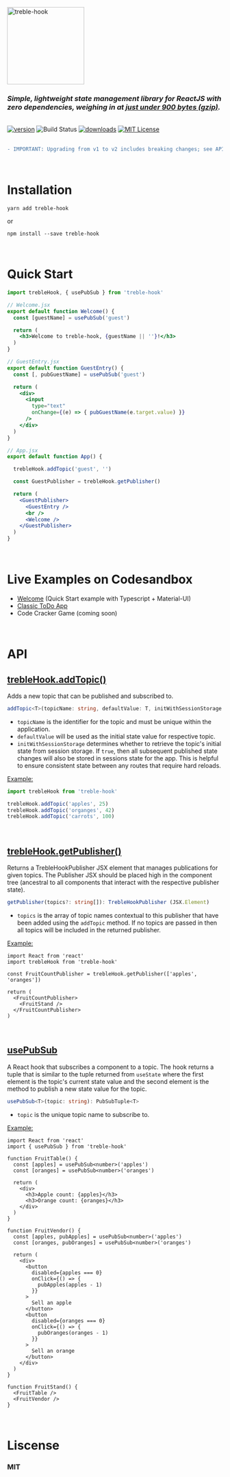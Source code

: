 
<div>
  <img height="180" alt='treble-hook' src='https://raw.githubusercontent.com/rollercodester/treble-hook/master/doc-assets/treble-hook-3.png'/>
    <h3>
    <i>Simple, lightweight state management library for ReactJS with zero dependencies, weighing in at <a href="https://bundlephobia.com/result?p=treble-hook@latest">just under 900 bytes (gzip)</a>.</i>
  </h3>
  <br />
  <div style="float:left;">
    <a href="https://www.npmjs.com/package/treble-hook" rel="nofollow"><img src="https://img.shields.io/npm/v/treble-hook.svg?style=flat" alt="version"></a>
    <img src="https://img.shields.io/travis/rollercodester/treble-hook.svg?branch=master&style=flat" alt="Build Status">
    <a href="http://www.npmtrends.com/treble-hook" rel="nofollow"><img src="https://img.shields.io/npm/dm/treble-hook.svg?style=flat" alt="downloads"></a>
    <a href="https://github.com/rollercodester/treble-hook/blob/master/LICENSE" rel="nofollow"><img src="https://img.shields.io/npm/l/treble-hook.svg?style=flat" alt="MIT License"></a>
  </div>
</div>

<div style="float:none;">&nbsp;</div>

<br/>

```diff
- IMPORTANT: Upgrading from v1 to v2 includes breaking changes; see API below for new interfaces.
```
<br/>

# Installation

`yarn add treble-hook`

or

`npm install --save treble-hook`

<br/>

# Quick Start

```jsx
import trebleHook, { usePubSub } from 'treble-hook'

// Welcome.jsx
export default function Welcome() {
  const [guestName] = usePubSub('guest')

  return (
    <h3>Welcome to treble-hook, {guestName || ''}!</h3>
  )
}

// GuestEntry.jsx
export default function GuestEntry() {
  const [, pubGuestName] = usePubSub('guest')

  return (
    <div>
      <input
        type="text"
        onChange={(e) => { pubGuestName(e.target.value) }}
      />
    </div>
  )
}

// App.jsx
export default function App() {

  trebleHook.addTopic('guest', '')

  const GuestPublisher = trebleHook.getPublisher()

  return (
    <GuestPublisher>
      <GuestEntry />
      <br />
      <Welcome />
    </GuestPublisher>
  )
}
```

<br/>

# Live Examples on Codesandbox

- [Welcome](https://codesandbox.io/s/treble-hook-quick-start-z2m7r) (Quick Start example with Typescript + Material-UI)
- [Classic ToDo App](https://codesandbox.io/s/treble-hook-todos-y7fr0)
- Code Cracker Game (coming soon)

<br/>

# API

## <ins>trebleHook.addTopic()<ins>

Adds a new topic that can be published and subscribed to.

```ts
addTopic<T>(topicName: string, defaultValue: T, initWithSessionStorage = false): void
```
- `topicName` is the identifier for the topic and must be unique within the application.
- `defaultValue` will be used as the initial state value for respective topic.
- `initWithSessionStorage` determines whether to retrieve the topic's initial state from session storage. If `true`, then all subsequent published state changes will also be stored in sessions state for the app. This is helpful to ensure consistent state between any routes that require hard reloads.

<ins>Example:</ins>

```ts
import trebleHook from 'treble-hook'

trebleHook.addTopic('apples', 25)
trebleHook.addTopic('organges', 42)
trebleHook.addTopic('carrots', 100)
```

<br/>

## <ins>trebleHook.getPublisher()</ins>

Returns a TrebleHookPublisher JSX element that manages publications for given topics. The Publisher JSX should be placed high in the component tree (ancestral to all components that interact with the respective publisher state).

```ts
getPublisher(topics?: string[]): TrebleHookPublisher (JSX.Element)
```
- `topics` is the array of topic names contextual to this publisher that have been added using the `addTopic` method. If no topics are passed in then all topics will be included in the returned publisher.

<ins>Example:</ins>

```tsx
import React from 'react'
import trebleHook from 'treble-hook'

const FruitCountPublisher = trebleHook.getPublisher(['apples', 'oranges'])

return (
  <FruitCountPublisher>
    <FruitStand />
  </FruitCountPublisher>
)
```

<br/>

## <ins>usePubSub</ins>

A React hook that subscribes a component to a topic. The hook returns a tuple that is similar to the tuple returned from `useState` where the first element is the topic's current state value and the second element is the method to publish a new state value for the topic.

```ts
usePubSub<T>(topic: string): PubSubTuple<T>
```
- `topic` is the unique topic name to subscribe to.

<ins>Example:</ins>

```tsx
import React from 'react'
import { usePubSub } from 'treble-hook'

function FruitTable() {
  const [apples] = usePubSub<number>('apples')
  const [oranges] = usePubSub<number>('oranges')

  return (
    <div>
      <h3>Apple count: {apples}</h3>
      <h3>Orange count: {oranges}</h3>
    </div>
  )
}

function FruitVendor() {
  const [apples, pubApples] = usePubSub<number>('apples')
  const [oranges, pubOranges] = usePubSub<number>('oranges')

  return (
    <div>
      <button
        disabled={apples === 0}
        onClick={() => {
          pubApples(apples - 1)
        }}
      >
        Sell an apple
      </button>
      <button
        disabled={oranges === 0}
        onClick={() => {
          pubOranges(oranges - 1)
        }}
      >
        Sell an orange
      </button>
    </div>
  )
}

function FruitStand() {
  <FruitTable />
  <FruitVendor />
}
```

<br/>

# Liscense

### MIT
